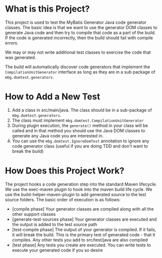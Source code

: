 # What is this Project?
This project is used to test the MyBatis Generator Java code generator classes.
The basic idea is that we want to use the generator DOM classes to generate Java
code and then try to compile that code as a part of the build.  If the code is
generated incorrectly, then the build should fail with compile errors.

We may or may not write additional test classes to exercise the code that was generated.

The build will automatically discover code generators that implement the `CompilationUnitGenerator`
interface as long as they are in a sub package of `mbg.domtest.generators`.

# How to Add a New Test

1. Add a class in src/main/java. The class should be in a sub-package of `mbg.domtest.generators`.
2. The class must implement `mbg.domtest.CompilationUnitGenerator`
3. During plugin execution, the `generate()` method in your class will be called and in that method
   you should use the Java DOM classes to generate any Java code you are interested in.
4. You can use the `mbg.domtest.IgnoreDomTest` annotation to ignore any code generator class (useful
   if you are doing TDD and don't want to break the build)
   
# How Does this Project Work?
The project hooks a code generation step into the standard Maven lifecycle.  We use the exec-maven plugin to hook into the maven build life cycle. We use the build-helper-maven-plugin to add generated source to the test source folders.  The basic order of execution is as follows:

* [compile phase] Your generator classes are compiled along with all the other support classes
* [generate-test-sources phase] Your generator classes are executed and the output is added to the test
  source path
* [test-compile phase] The output of your generator is compiled.  If it fails, it will break the build.  This is the primary test of generated code - that it compiles.  Any other tests you add to src/test/java are also compiled
* [test phase] Any tests you create are executed.  You can write tests to execute your generated code if you so desire

